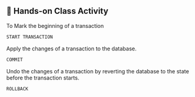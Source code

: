 ## 🎯 Hands-on Class Activity

To Mark the beginning of a transaction
```bash
START TRANSACTION
```
Apply the changes of a transaction to the database.
```bash
COMMIT
```
Undo the changes of a transaction by reverting the database to the state before the transaction starts.
```bash
ROLLBACK
```

